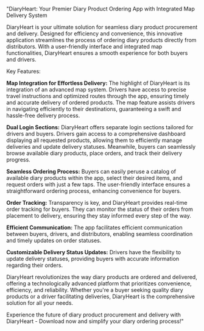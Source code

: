 "DiaryHeart: Your Premier Diary Product Ordering App with Integrated Map Delivery System

DiaryHeart is your ultimate solution for seamless diary product procurement and delivery. Designed for efficiency and convenience, this innovative application streamlines the process of ordering diary products directly from distributors. With a user-friendly interface and integrated map functionalities, DiaryHeart ensures a smooth experience for both buyers and drivers.

Key Features:

**Map Integration for Effortless Delivery:** The highlight of DiaryHeart is its integration of an advanced map system. Drivers have access to precise travel instructions and optimized routes through the app, ensuring timely and accurate delivery of ordered products. The map feature assists drivers in navigating efficiently to their destinations, guaranteeing a swift and hassle-free delivery process.

**Dual Login Sections:** DiaryHeart offers separate login sections tailored for drivers and buyers. Drivers gain access to a comprehensive dashboard displaying all requested products, allowing them to efficiently manage deliveries and update delivery statuses. Meanwhile, buyers can seamlessly browse available diary products, place orders, and track their delivery progress.

**Seamless Ordering Process:** Buyers can easily peruse a catalog of available diary products within the app, select their desired items, and request orders with just a few taps. The user-friendly interface ensures a straightforward ordering process, enhancing convenience for buyers.

**Order Tracking:** Transparency is key, and DiaryHeart provides real-time order tracking for buyers. They can monitor the status of their orders from placement to delivery, ensuring they stay informed every step of the way.

**Efficient Communication:** The app facilitates efficient communication between buyers, drivers, and distributors, enabling seamless coordination and timely updates on order statuses.

**Customizable Delivery Status Updates:** Drivers have the flexibility to update delivery statuses, providing buyers with accurate information regarding their orders.

DiaryHeart revolutionizes the way diary products are ordered and delivered, offering a technologically advanced platform that prioritizes convenience, efficiency, and reliability. Whether you're a buyer seeking quality diary products or a driver facilitating deliveries, DiaryHeart is the comprehensive solution for all your needs.

Experience the future of diary product procurement and delivery with DiaryHeart - Download now and simplify your diary ordering process!"
